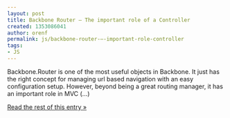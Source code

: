 ```yaml
---
layout: post
title: Backbone Router – The important role of a Controller
created: 1353086041
author: orenf
permalink: js/backbone-router-–-important-role-controller
tags:
- JS
---
```

Backbone.Router is one of the most useful objects in Backbone. It just has the right concept for managing url based navigation with an easy configuration setup. However, beyond being a great routing manager, it has an important role in MVC (…)</p><p><a href="http://orizens.com/wp/topics/backbone-router-the-important-role-of-a-controller/">Read the rest of this entry »</a></p>
